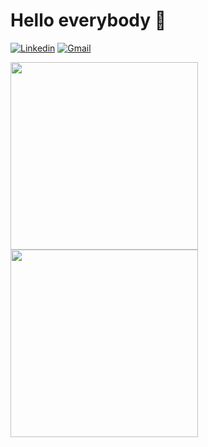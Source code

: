 # Hello everybody 👋 

[![Linkedin](https://img.shields.io/badge/-LinkedIn-blue?style=flat&logo=Linkedin&logoColor=white)](https://www.linkedin.com/in/mitch-sfakianos-7758a8132/)
[![Gmail](https://img.shields.io/badge/-Gmail-c14438?style=flat&logo=Gmail&logoColor=white)](mailto:mcsfakianos@gmail.com)


<div>
<a href="https://github.com/anuraghazra/github-readme-stats"><img src="https://github-readme-stats.vercel.app/api?username=mazarinno&theme=dark&show_icons=true" width="300" /></a>
<a href="https://git.io/streak-stats"><img src="http://github-readme-streak-stats.herokuapp.com?user=mazarinno&theme=highcontrast&hide_border=true" width="300" /></a>
</div>
